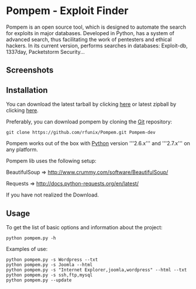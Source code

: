 Pompem - Exploit Finder
==

Pompem is an open source tool, which is designed to automate the search for exploits in major databases.
Developed in Python, has a system of advanced search, thus facilitating the work of pentesters and ethical hackers.
In its current version, performs searches in databases: Exploit-db, 1337day, Packetstorm Security...

Screenshots
----


Installation
----

You can download the latest tarball by clicking [here](https://github.com/rfunix/Pompem/tarball/master) or latest zipball by clicking  [here](https://github.com/rfunix/Pompem/zipball/master).

Preferably, you can download pompem by cloning the [Git](https://github.com/rfunix/Pompem) repository:

    git clone https://github.com/rfunix/Pompem.git Pompem-dev

Pompem works out of the box with [Python](http://www.python.org/download/) version '''2.6.x''' and '''2.7.x''' on any platform.

Pompem lib uses the following setup: 

BeautifulSoup => http://www.crummy.com/software/BeautifulSoup/ 

Requests => http://docs.python-requests.org/en/latest/ 

If you have not realized the Download.


Usage
----

To get the list of basic options and information about the project:

    python pompem.py -h
    
Examples of use:

    python pompem.py -s Wordpress --txt 
    python pompem.py -s Joomla --html
    python pompem.py -s "Internet Explorer,joomla,wordpress" --html --txt
    python pompem.py -s ssh,ftp,mysql
    python pompem.py --update 
